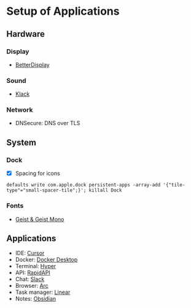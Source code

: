 # Setup of Applications

## Hardware

### Display

- [BetterDisplay](https://www.betterdisplay.app/)

### Sound

- [Klack](https://www.reggi.co.kr/klack/)

### Network

- DNSecure: DNS over TLS

## System

### Dock

- [x] Spacing for icons

```shell
defaults write com.apple.dock persistent-apps -array-add '{"tile-type"="small-spacer-tile";}'; killall Dock
```

### Fonts

- [Geist & Geist Mono](https://vercel.com/font)

## Applications

- IDE: [Cursor](https://www.cursor.com/)
- Docker: [Docker Desktop](https://www.docker.com/products/docker-desktop/)
- Terminal: [Hyper](https://hyper.is/)
- API: [RapidAPI](https://rapidapi.com/)
- Chat: [Slack](https://slack.com/)
- Browser: [Arc](https://www.macenhance.com/arc)
- Task manager: [Linear](https://linear.app/)
- Notes: [Obsidian](https://obsidian.md/)
